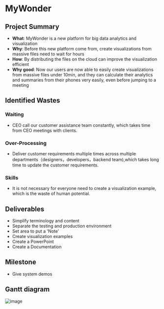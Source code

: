 # MyWonder


## Project Summary
- **What**: MyWonder is a new platform for big data analytics and visualization
- **Why**: Before this new platform come from, create visualizations from massive files need to wait for hours
- **How**: By distributing the files on the cloud can improve the visualization efficient
- **Why good**: Now our users are now able to easily create visualizations from massive files under 10min, and they can calculate their analytics and summaries from their phones very easily, even before jumping to a meeting


## Identified Wastes

### Waiting
- CEO call our customer assistance team constantly, which takes time from CEO meetings with clients.
### Over-Processing
- Deliver customer requirements multiple times across multiple departments（designers，developers，backend team),which takes long time to update the customer requirements.
### Skills 
- It is not necessary for everyone need to create a visualization example, which is the waste of human potential.


## Deliverables
- Simplify terminology and content
- Separate the testing and production environment
- Set area to put a 'Note'
- Create visualization examples
- Create a PowerPoint
- Create a Documentation

## Milestone
- Give system demos

## Gantt diagram
![image](https://jieqiong-pang.github.io/DSCI560-HW3/Gantt-Chart.png)


